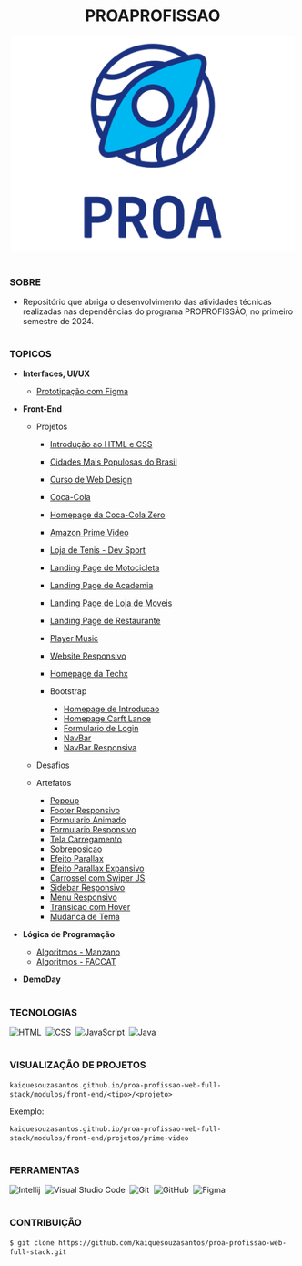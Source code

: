 <h1 align=center>PROAPROFISSAO</h1>

<p align="center">
  <img src="logo-proa.png" width="500">
</p>

#
### SOBRE

- Repositório que abriga o desenvolvimento das atividades técnicas realizadas nas dependências do programa PROPROFISSÃO, no primeiro semestre de 2024.

#
### TOPICOS

- **Interfaces, UI/UX**
  - [Prototipação com Figma](https://github.com/kaiquesouzasantos/proa-profissao-web-full-stack/tree/master/modulos/interface-ui-ux/figma)

- **Front-End**
  - Projetos
    - [Introdução ao HTML e CSS](https://github.com/kaiquesouzasantos/proa-profissao-web-full-stack/tree/master/modulos/front-end/projetos/introducao-html-css)
    - [Cidades Mais Populosas do Brasil](https://github.com/kaiquesouzasantos/proa-profissao-web-full-stack/tree/master/modulos/front-end/projetos/cidades-populosas)
    - [Curso de Web Design](https://github.com/kaiquesouzasantos/proa-profissao-web-full-stack/tree/master/modulos/front-end/projetos/curso-web-design)
    - [Coca-Cola](https://github.com/kaiquesouzasantos/proa-profissao-web-full-stack/tree/master/modulos/front-end/projetos/coca-cola)
    - [Homepage da Coca-Cola Zero](https://github.com/kaiquesouzasantos/proa-profissao-web-full-stack/tree/master/modulos/front-end/projetos/homepage-coca-cola-zero)
    - [Amazon Prime Video](https://github.com/kaiquesouzasantos/proa-profissao-web-full-stack/tree/master/modulos/front-end/projetos/prime-video)
    - [Loja de Tenis - Dev Sport](https://github.com/kaiquesouzasantos/proa-profissao-web-full-stack/tree/master/modulos/front-end/projetos/dev-sport-loja-tenis)
    - [Landing Page de Motocicleta](https://github.com/kaiquesouzasantos/proa-profissao-web-full-stack/tree/master/modulos/front-end/projetos/landing-page-motocicleta)
    - [Landing Page de Academia](https://github.com/kaiquesouzasantos/proa-profissao-web-full-stack/tree/master/modulos/front-end/projetos/landing-page-academia)
    - [Landing Page de Loja de Moveis](https://github.com/kaiquesouzasantos/proa-profissao-web-full-stack/tree/master/modulos/front-end/projetos/landing-page-moveis)
    - [Landing Page de Restaurante](https://github.com/kaiquesouzasantos/proa-profissao-web-full-stack/tree/master/modulos/front-end/projetos/landing-page-restaurante)
    - [Player Music](https://github.com/kaiquesouzasantos/proa-profissao-web-full-stack/tree/master/modulos/front-end/projetos/music-player)
    - [Website Responsivo](https://github.com/kaiquesouzasantos/proa-profissao-web-full-stack/tree/master/modulos/front-end/projetos/nodeprop)
    - [Homepage da Techx](https://github.com/kaiquesouzasantos/proa-profissao-web-full-stack/tree/master/modulos/front-end/projetos/homepage-techx)
    
    - Bootstrap
      - [Homepage de Introducao](https://github.com/kaiquesouzasantos/proa-profissao-web-full-stack/tree/master/modulos/front-end/projetos/bootstrap/homepage-introduction)
      - [Homepage Carft Lance](https://github.com/kaiquesouzasantos/proa-profissao-web-full-stack/tree/master/modulos/front-end/projetos/bootstrap/homepage-carft-lance)
      - [Formulario de Login](https://github.com/kaiquesouzasantos/proa-profissao-web-full-stack/tree/master/modulos/front-end/projetos/bootstrap/form-login)
      - [NavBar](https://github.com/kaiquesouzasantos/proa-profissao-web-full-stack/tree/master/modulos/front-end/projetos/bootstrap/navbar)
      - [NavBar Responsiva](https://github.com/kaiquesouzasantos/proa-profissao-web-full-stack/tree/master/modulos/front-end/projetos/bootstrap/navbar-responsive)

  - Desafios

  - Artefatos
    - [Popoup](https://github.com/kaiquesouzasantos/proa-profissao-web-full-stack/tree/master/modulos/front-end/artefatos/popoup)
    - [Footer Responsivo](https://github.com/kaiquesouzasantos/proa-profissao-web-full-stack/tree/master/modulos/front-end/artefatos/footer-responsive)
    - [Formulario Animado](https://github.com/kaiquesouzasantos/proa-profissao-web-full-stack/tree/master/modulos/front-end/artefatos/form-animated)
    - [Formulario Responsivo](https://github.com/kaiquesouzasantos/proa-profissao-web-full-stack/tree/master/modulos/front-end/artefatos/artefatos/form-responsive)
    - [Tela Carregamento](https://github.com/kaiquesouzasantos/proa-profissao-web-full-stack/tree/master/modulos/front-end/artefatos/loader)
    - [Sobreposicao](https://github.com/kaiquesouzasantos/proa-profissao-web-full-stack/tree/master/modulos/front-end/artefatos/overlay)
    - [Efeito Parallax](https://github.com/kaiquesouzasantos/proa-profissao-web-full-stack/tree/master/modulos/front-end/artefatos/parallax)
    - [Efeito Parallax Expansivo](https://github.com/kaiquesouzasantos/proa-profissao-web-full-stack/tree/master/modulos/front-end/artefatos/paralax-expansivo)
    - [Carrossel com Swiper JS](https://github.com/kaiquesouzasantos/proa-profissao-web-full-stack/tree/master/modulos/front-end/artefatos/carrossel-com-js)
    - [Sidebar Responsivo](https://github.com/kaiquesouzasantos/proa-profissao-web-full-stack/tree/master/modulos/front-end/artefatos/sidebar-responsive)
    - [Menu Responsivo](https://github.com/kaiquesouzasantos/proa-profissao-web-full-stack/tree/master/modulos/front-end/artefatos/navigation-hamburguer)
    - [Transicao com Hover](https://github.com/kaiquesouzasantos/proa-profissao-web-full-stack/tree/master/modulos/front-end/artefatos/hover-transition)
    - [Mudanca de Tema](https://github.com/kaiquesouzasantos/proa-profissao-web-full-stack/tree/master/modulos/front-end/artefatos/change-theme)

- **Lógica de Programação**
  - [Algoritmos - Manzano](https://github.com/kaiquesouzasantos/proa-profissao-web-full-stack/tree/master/modulos/logica-programacao/Algoritmos-Manzano)
  - [Algoritmos - FACCAT](https://github.com/kaiquesouzasantos/proa-profissao-web-full-stack/tree/master/modulos/logica-programacao/Algoritmos-FACCAT)

- **DemoDay**

#
### TECNOLOGIAS

![HTML](https://img.shields.io/badge/HTML-0D1117?style=for-the-badge&logo=html5&labelColor=0D1117)&nbsp;
![CSS](https://img.shields.io/badge/CSS-0D1117?style=for-the-badge&logo=CSS3&logoColor=1572B6&labelColor=0D1117)&nbsp;
![JavaScript](https://img.shields.io/badge/JavaScript-0D1117?style=for-the-badge&logo=javascript&labelColor=0D1117&textColor=0D1117)&nbsp;
![Java](https://img.shields.io/badge/Java-0D1117?style=for-the-badge&logo=openjdk&logoColor=white&labelColor=0D1117)&nbsp;

#
### VISUALIZAÇÃO DE PROJETOS

```
kaiquesouzasantos.github.io/proa-profissao-web-full-stack/modulos/front-end/<tipo>/<projeto>
```

Exemplo:

```
kaiquesouzasantos.github.io/proa-profissao-web-full-stack/modulos/front-end/projetos/prime-video
```
#
### FERRAMENTAS

![Intellij](https://img.shields.io/badge/intellij-0D1117?style=for-the-badge&logo=intellij-idea&logoColor=white&labelColor=0D1117)&nbsp;
![Visual Studio Code](https://img.shields.io/badge/-Visual%20Studio%20Code-0D1117?style=for-the-badge&logo=visual%20studio%20code&logoColor=white&labelColor=0D1117)&nbsp;
![Git](https://img.shields.io/badge/Git-0D1117?style=for-the-badge&logo=Git&logoColor=white&labelColor=0D1117)&nbsp;
![GitHub](https://img.shields.io/badge/-GitHub-0D1117?style=for-the-badge&logo=github&labelColor=0D1117)&nbsp;
![Figma](https://img.shields.io/badge/figma-0D1117?style=for-the-badge&logo=figma&logoColor=white&labelColor=0D1117)&nbsp;

#
### CONTRIBUIÇÃO

```
$ git clone https://github.com/kaiquesouzasantos/proa-profissao-web-full-stack.git 
```
